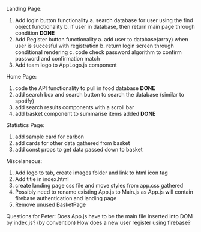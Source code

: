 Landing Page:
1. Add login button functionality
    a. search database for user using the find object functionality
    b. if user in database, then return main page through condition ****DONE****
2. Add Register button functionality
    a. add user to database(array) when user is succesful with registration
    b. return login screen through conditional rendering
    c. code check password algorithm to confirm password and confirmation match
3. Add team logo to AppLogo.js component

Home Page:
1. code the API functionality to pull in food database ****DONE****
2. add search box and search button to search the database (similar to spotify)
3. add search results components with a scroll bar
4. add basket component to summarise items added ****DONE****


Statistics Page:
1. add sample card for carbon
2. add cards for other data gathered from basket
3. add const props to get data passed down to basket

Miscelaneous:
1. Add logo to tab, create images folder and link to html icon tag
2. Add title in index.html
3. create landing page css file and move styles from app.css gathered
4. Possibly need to rename existing App.js to Main.js as App.js will contain
firebase authentication and landing page
5. Remove unused BasketPage

Questions for Peter:
Does App.js have to be the main file inserted into DOM by index.js? (by convention)
How does a  new user register using firebase?
